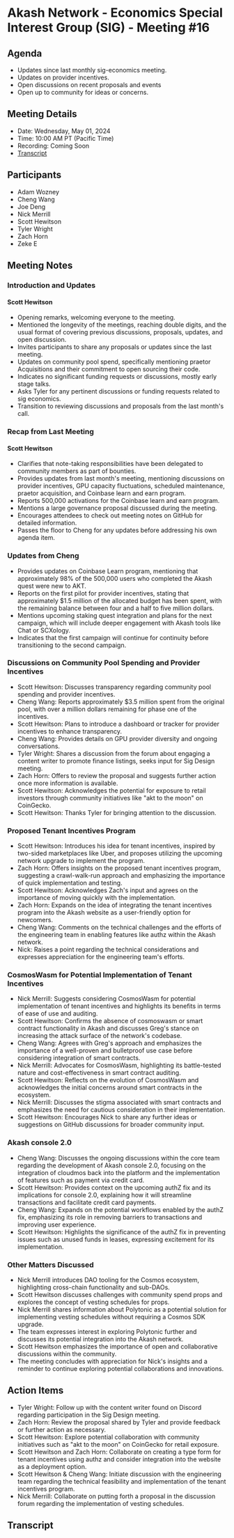 # Akash Network - Economics Special Interest Group (SIG) - Meeting #16

## Agenda
- Updates since last monthly sig-economics meeting.
- Updates on provider incentives.
- Open discussions on recent proposals and events
- Open up to community for ideas or concerns.

## Meeting Details
- Date: Wednesday, May 01, 2024
- Time: 10:00 AM PT (Pacific Time)
- Recording: Coming Soon
- [Transcript](#transcript)

## Participants

- Adam Wozney
- Cheng Wang
- Joe Deng
- Nick Merrill
- Scott Hewitson
- Tyler Wright
- Zach Horn
- Zeke E

## Meeting Notes
### Introduction and Updates
#### Scott Hewitson
- Opening remarks, welcoming everyone to the meeting.
- Mentioned the longevity of the meetings, reaching double digits, and the usual format of covering previous discussions, proposals, updates, and open discussion.
- Invites participants to share any proposals or updates since the last meeting.
- Updates on community pool spend, specifically mentioning praetor Acquisitions and their commitment to open sourcing their code.
- Indicates no significant funding requests or discussions, mostly early stage talks.
- Asks Tyler for any pertinent discussions or funding requests related to sig economics.
- Transition to reviewing discussions and proposals from the last month's call.

###  Recap from Last Meeting
#### Scott Hewitson
- Clarifies that note-taking responsibilities have been delegated to community members as part of bounties.
- Provides updates from last month's meeting, mentioning discussions on provider incentives, GPU capacity fluctuations, scheduled maintenance, praetor acquisition, and Coinbase learn and earn program.
- Reports 500,000 activations for the Coinbase learn and earn program.
- Mentions a large governance proposal discussed during the meeting.
- Encourages attendees to check out meeting notes on GitHub for detailed information.
- Passes the floor to Cheng for any updates before addressing his own agenda item.

### Updates from Cheng
- Provides updates on Coinbase Learn program, mentioning that approximately 98% of the 500,000 users who completed the Akash quest were new to AKT.
- Reports on the first pilot for provider incentives, stating that approximately $1.5 million of the allocated budget has been spent, with the remaining balance between four and a half to five million dollars.
- Mentions upcoming staking quest integration and plans for the next campaign, which will include deeper engagement with Akash tools like Chat or SCXology.
- Indicates that the first campaign will continue for continuity before transitioning to the second campaign.
### Discussions on Community Pool Spending and Provider Incentives
- Scott Hewitson: Discusses transparency regarding community pool spending and provider incentives.
- Cheng Wang: Reports approximately $3.5 million spent from the original pool, with over a million dollars remaining for phase one of the incentives.
- Scott Hewitson: Plans to introduce a dashboard or tracker for provider incentives to enhance transparency.
- Cheng Wang: Provides details on GPU provider diversity and ongoing conversations.
- Tyler Wright: Shares a discussion from the forum about engaging a content writer to promote finance listings, seeks input for Sig Design meeting.
- Zach Horn: Offers to review the proposal and suggests further action once more information is available.
- Scott Hewitson: Acknowledges the potential for exposure to retail investors through community initiatives like "akt to the moon" on CoinGecko.
- Scott Hewitson: Thanks Tyler for bringing attention to the discussion.
### Proposed Tenant Incentives Program
- Scott Hewitson: Introduces his idea for tenant incentives, inspired by two-sided marketplaces like Uber, and proposes utilizing the upcoming network upgrade to implement the program.
- Zach Horn: Offers insights on the proposed tenant incentives program, suggesting a crawl-walk-run approach and emphasizing the importance of quick implementation and testing.
- Scott Hewitson: Acknowledges Zach's input and agrees on the importance of moving quickly with the implementation.
- Zach Horn: Expands on the idea of integrating the tenant incentives program into the Akash website as a user-friendly option for newcomers.
- Cheng Wang: Comments on the technical challenges and the efforts of the engineering team in enabling features like authz within the Akash network.
- Nick: Raises a point regarding the technical considerations and expresses appreciation for the engineering team's efforts.

### CosmosWasm for Potential Implementation of Tenant Incentives
- Nick Merrill: Suggests considering CosmosWasm for potential implementation of tenant incentives and highlights its benefits in terms of ease of use and auditing.
- Scott Hewitson: Confirms the absence of cosmoswasm or smart contract functionality in Akash and discusses Greg's stance on increasing the attack surface of the network's codebase.
- Cheng Wang: Agrees with Greg's approach and emphasizes the importance of a well-proven and bulletproof use case before considering integration of smart contracts.
- Nick Merrill: Advocates for CosmosWasm, highlighting its battle-tested nature and cost-effectiveness in smart contract auditing.
- Scott Hewitson: Reflects on the evolution of CosmosWasm and acknowledges the initial concerns around smart contracts in the ecosystem.
- Nick Merrill: Discusses the stigma associated with smart contracts and emphasizes the need for cautious consideration in their implementation.
- Scott Hewitson: Encourages Nick to share any further ideas or suggestions on GitHub discussions for broader community input.

### Akash console 2.0
- Cheng Wang: Discusses the ongoing discussions within the core team regarding the development of Akash console 2.0, focusing on the integration of cloudmos back into the platform and the implementation of features such as payment via credit card.
- Scott Hewitson: Provides context on the upcoming authZ fix and its implications for console 2.0, explaining how it will streamline transactions and facilitate credit card payments.
- Cheng Wang: Expands on the potential workflows enabled by the authZ fix, emphasizing its role in removing barriers to transactions and improving user experience.
- Scott Hewitson: Highlights the significance of the authZ fix in preventing issues such as unused funds in leases, expressing excitement for its implementation.
### Other Matters Discussed
- Nick Merrill introduces DAO tooling for the Cosmos ecosystem, highlighting cross-chain functionality and sub-DAOs.
- Scott Hewitson discusses challenges with community spend props and explores the concept of vesting schedules for props.
- Nick Merrill shares information about Polytonic as a potential solution for implementing vesting schedules without requiring a Cosmos SDK upgrade.
- The team expresses interest in exploring Polytonic further and discusses its potential integration into the Akash network.
- Scott Hewitson emphasizes the importance of open and collaborative discussions within the community.
- The meeting concludes with appreciation for Nick's insights and a reminder to continue exploring potential collaborations and innovations.
## Action Items
- Tyler Wright: Follow up with the content writer found on Discord regarding participation in the Sig Design meeting.
- Zach Horn: Review the proposal shared by Tyler and provide feedback or further action as necessary.
- Scott Hewitson: Explore potential collaboration with community initiatives such as "akt to the moon" on CoinGecko for retail exposure.
- Scott Hewitson and Zach Horn: Collaborate on creating a type form for tenant incentives using authz and consider integration into the website as a deployment option.
- Scott Hewitson & Cheng Wang: Initiate discussion with the engineering team regarding the technical feasibility and implementation of the tenant incentives program.
- Nick Merrill: Collaborate on putting forth a proposal in the discussion forum regarding the implementation of vesting schedules.

##  Transcript
